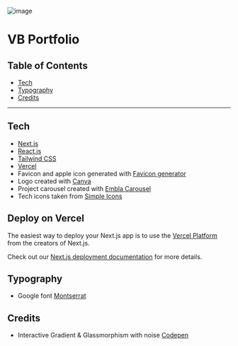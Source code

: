 ![image]()

# **VB Portfolio**

## Table of Contents

- [Tech](#tech)
- [Typography](#typography)
- [Credits](#credits)

<hr>

## Tech

- [Next.js](https://nextjs.org/)
- [React.js](https://react.dev/)
- [Tailwind CSS](https://tailwindcss.com/)
- [Vercel](https://vercel.com/)
- Favicon and apple icon generated with [Favicon generator](https://www.favicon-generator.org/)
- Logo created with [Canva](https://www.canva.com/)
- Project carousel created with [Embla Carousel](https://www.embla-carousel.com/)
- Tech icons taken from [Simple Icons](https://simpleicons.org/)

## Deploy on Vercel

The easiest way to deploy your Next.js app is to use the [Vercel Platform](https://vercel.com/new?utm_medium=default-template&filter=next.js&utm_source=create-next-app&utm_campaign=create-next-app-readme) from the creators of Next.js.

Check out our [Next.js deployment documentation](https://nextjs.org/docs/app/building-your-application/deploying) for more details.

## Typography

- Google font [Montserrat](https://fonts.google.com/specimen/Montserrat?vfquery=mont)

## Credits

- Interactive Gradient & Glassmorphism with noise [Codepen](https://codepen.io/Podgro/pen/oNOKYqr)
